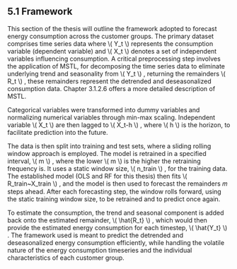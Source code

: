 <div>
  <script type="text/x-mathjax-config">
    MathJax = {
      tex: {
        inlineMath: [['$','$'], ['\\(','\\)']],
        displayMath: [['$$','$$'], ['\\[','\\]']]
      }
    };
  </script>
  <script type="text/javascript" id="MathJax-script" async
    src="https://cdn.jsdelivr.net/npm/mathjax@3/es5/tex-mml-chtml.js">
  </script>
</div>

## 5.1 Framework

This section of the thesis will outline the framework adopted to forecast energy consumption across the customer groups. The primary dataset comprises time series data where \\( Y_t \\) represents the consumption variable (dependent variable) and \\( X_t \\) denotes a set of independent variables influencing consumption. A critical preprocessing step involves the application of MSTL, for decomposing the time series data to eliminate underlying trend and seasonality from \\( Y_t \\) , returning the remainders \\( R_t \\) , these remainders represent the detrended and deseasonalized consumption data. Chapter 3.1.2.6 offers a more detailed description of MSTL.

Categorical variables were transformed into dummy variables and normalizing numerical variables through min-max scaling. Independent variable \\( X_t \\) are then lagged to \\( X_t-h \\) , where \\( h \\) is the horizon, to facilitate prediction into the future.

The data is then split into training and test sets, where a sliding rolling window approach is employed. The model is retrained in a specified interval, \\( m \\) , where the lower \\( m \\) is the higher the retraining frequency is. It uses a static window size, \\( n_train \\) , for the training data. The established model (OLS and RF for this thesis) then fits \\( R_train~X_train \\) , and the model is then used to forecast the remainders 𝑚 steps ahead. After each forecasting step, the window rolls forward, using the static training window size, to be retrained and to predict once again.

To estimate the consumption, the trend and seasonal component is added back onto the estimated remainder, \\( \hat{R_t} \\) , which would then provide the estimated energy consumption for each timestep, \\( \hat{Y_t} \\) .
The framework used is meant to predict the detrended and deseasonalized energy consumption efficiently, while handling the volatile nature of the energy consumption timeseries and the individual characteristics of each customer group.
